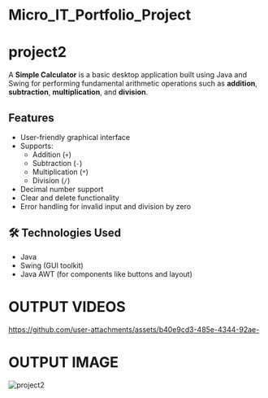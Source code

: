 
# Micro_IT_Portfolio_Project


# project2

A **Simple Calculator** is a basic desktop application built using Java and Swing for performing fundamental arithmetic operations such as **addition**, **subtraction**, **multiplication**, and **division**.

## Features

- User-friendly graphical interface
- Supports:
  - Addition (`+`)
  - Subtraction (`-`)
  - Multiplication (`*`)
  - Division (`/`)
- Decimal number support
- Clear and delete functionality
- Error handling for invalid input and division by zero

## 🛠️ Technologies Used

- Java
- Swing (GUI toolkit)
- Java AWT (for components like buttons and layout)
# OUTPUT VIDEOS

https://github.com/user-attachments/assets/b40e9cd3-485e-4344-92ae-
# OUTPUT IMAGE
![project2](https://github.com/user-attachments/assets/d79a2271-3e52-49a6-b388-eef8cfca580c)


